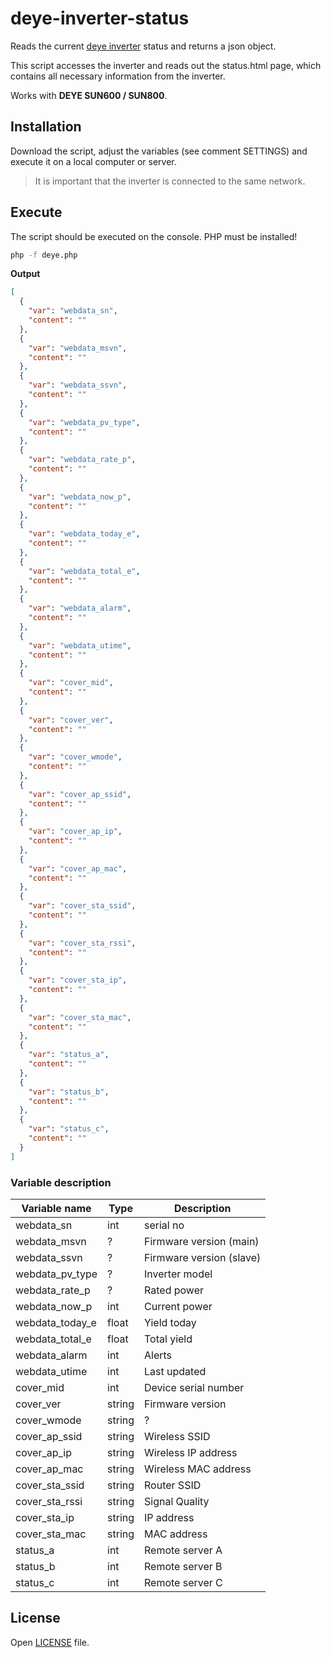 # deye-inverter-status

Reads the current [deye inverter](https://www.deyeinverter.com/) status and returns a json object.

This script accesses the inverter and reads out the status.html page, which contains all
necessary information from the inverter.

Works with **DEYE SUN600 / SUN800**.

## Installation

Download the script, adjust the variables (see comment SETTINGS) and execute it on a
local computer or server.

> It is important that the inverter is connected to the same network.

## Execute

The script should be executed on the console. PHP must be installed!

```bash
php -f deye.php
```

**Output**

```json
[
  {
    "var": "webdata_sn",
    "content": ""
  },
  {
    "var": "webdata_msvn",
    "content": ""
  },
  {
    "var": "webdata_ssvn",
    "content": ""
  },
  {
    "var": "webdata_pv_type",
    "content": ""
  },
  {
    "var": "webdata_rate_p",
    "content": ""
  },
  {
    "var": "webdata_now_p",
    "content": ""
  },
  {
    "var": "webdata_today_e",
    "content": ""
  },
  {
    "var": "webdata_total_e",
    "content": ""
  },
  {
    "var": "webdata_alarm",
    "content": ""
  },
  {
    "var": "webdata_utime",
    "content": ""
  },
  {
    "var": "cover_mid",
    "content": ""
  },
  {
    "var": "cover_ver",
    "content": ""
  },
  {
    "var": "cover_wmode",
    "content": ""
  },
  {
    "var": "cover_ap_ssid",
    "content": ""
  },
  {
    "var": "cover_ap_ip",
    "content": ""
  },
  {
    "var": "cover_ap_mac",
    "content": ""
  },
  {
    "var": "cover_sta_ssid",
    "content": ""
  },
  {
    "var": "cover_sta_rssi",
    "content": ""
  },
  {
    "var": "cover_sta_ip",
    "content": ""
  },
  {
    "var": "cover_sta_mac",
    "content": ""
  },
  {
    "var": "status_a",
    "content": ""
  },
  {
    "var": "status_b",
    "content": ""
  },
  {
    "var": "status_c",
    "content": ""
  }
]
```

### Variable description

| Variable name   | Type   | Description              |
|-----------------|--------|--------------------------|
| webdata_sn      | int    | serial no                |
| webdata_msvn    | ?      | Firmware version (main)  |
| webdata_ssvn    | ?      | Firmware version (slave) |
| webdata_pv_type | ?      | Inverter model           |
| webdata_rate_p  | ?      | Rated power              |
| webdata_now_p   | int    | Current power            |
| webdata_today_e | float  | Yield today              |
| webdata_total_e | float  | Total yield              |
| webdata_alarm   | int    | Alerts                   |
| webdata_utime   | int    | Last updated             |
| cover_mid       | int    | Device serial number     |
| cover_ver       | string | Firmware version         |
| cover_wmode     | string | ?                        |
| cover_ap_ssid   | string | Wireless SSID            |
| cover_ap_ip     | string | Wireless IP address      |
| cover_ap_mac    | string | Wireless MAC address     |
| cover_sta_ssid  | string | Router SSID              |
| cover_sta_rssi  | string | Signal Quality           |
| cover_sta_ip    | string | IP address               |
| cover_sta_mac   | string | MAC address              |
| status_a        | int    | Remote server A          |
| status_b        | int    | Remote server B          |
| status_c        | int    | Remote server C          |

## License

Open [LICENSE](https://github.com/turbopixel/deye-inverter-status/blob/master/LICENSE) file.